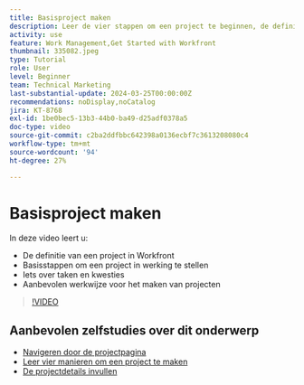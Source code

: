 ```yaml
---
title: Basisproject maken
description: Leer de vier stappen om een project te beginnen, de definitie van een project en de drie meest gebruikelijke manieren om een project te maken.
activity: use
feature: Work Management,Get Started with Workfront
thumbnail: 335082.jpeg
type: Tutorial
role: User
level: Beginner
team: Technical Marketing
last-substantial-update: 2024-03-25T00:00:00Z
recommendations: noDisplay,noCatalog
jira: KT-8768
exl-id: 1be0bec5-13b3-44b0-ba49-d25adf0378a5
doc-type: video
source-git-commit: c2ba2ddfbbc642398a0136ecbf7c3613208080c4
workflow-type: tm+mt
source-wordcount: '94'
ht-degree: 27%

---
```


# Basisproject maken

In deze video leert u:

* De definitie van een project in Workfront
* Basisstappen om een project in werking te stellen
* Iets over taken en kwesties
* Aanbevolen werkwijze voor het maken van projecten

>[!VIDEO](https://video.tv.adobe.com/v/335082/?quality=12&learn=on)

## Aanbevolen zelfstudies over dit onderwerp

* [Navigeren door de projectpagina](https://experienceleague.adobe.com/en/docs/workfront-learn/tutorials-workfront/manage-work/projects/navigate-the-project-page)
* [Leer vier manieren om een project te maken](https://experienceleague.adobe.com/en/docs/workfront-learn/tutorials-workfront/manage-work/projects/understand-other-ways-to-create-projects)
* [De projectdetails invullen](https://experienceleague.adobe.com/en/docs/workfront-learn/tutorials-workfront/manage-work/projects/fill-in-the-project-details)


